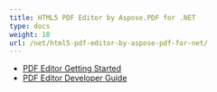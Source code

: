 ```yaml
---
title: HTML5 PDF Editor by Aspose.PDF for .NET
type: docs
weight: 10
url: /net/html5-pdf-editor-by-aspose-pdf-for-net/
---
```


- [PDF Editor Getting Started](/pdf/net/pdf-editor-getting-started/)
- [PDF Editor Developer Guide](/pdf/net/pdf-editor-developer-guide/)
